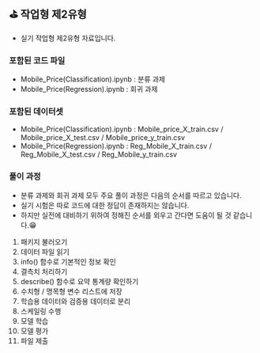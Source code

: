 ## ⛳ 작업형 제2유형
- 실기 작업형 제2유형 자료입니다.
### 포함된 코드 파일
- Mobile_Price(Classification).ipynb : 분류 과제
- Mobile_Price(Regression).ipynb : 회귀 과제
### 포함된 데이터셋
- Mobile_Price(Classification).ipynb : Mobile_price_X_train.csv / Mobile_price_X_test.csv / Mobile_price_y_train.csv
- Mobile_Price(Regression).ipynb : Reg_Mobile_X_train.csv / Reg_Mobile_X_test.csv / Reg_Mobile_y_train.csv
### 풀이 과정
- 분류 과제와 회귀 과제 모두 주요 풀이 과정은 다음의 순서를 따르고 있습니다.
- 실기 시험은 따로 코드에 대한 정답이 존재하지는 않습니다.
- 하지만 실전에 대비하기 위하여 정해진 순서를 외우고 간다면 도움이 될 것 같습니다.😁
1. 패키지 불러오기
2. 데이터 파일 읽기
3. info() 함수로 기본적인 정보 확인
4. 결측치 처리하기
5. describe() 함수로 요약 통계량 확인하기
6. 수치형 / 명목형 변수 리스트에 저장
7. 학습용 데이터와 검증용 데이터로 분리
8. 스케일링 수행
9. 모델 학습
10. 모델 평가
11. 파일 제출
